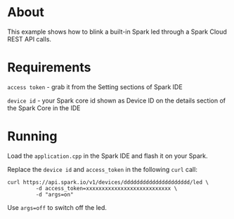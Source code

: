 About
=====

This example shows how to blink a built-in Spark led through a Spark Cloud REST API calls.

Requirements
============

`access token` - grab it from the Setting sections of Spark IDE

`device id` - your Spark core id shown as Device ID on the details section of the Spark Core in the IDE

Running
=======

Load the `application.cpp` in the Spark IDE and flash it on your Spark.

Replace the `device id` and `access_token` in the following `curl` call:
```
curl https://api.spark.io/v1/devices/ddddddddddddddddddddd/led \
         -d access_token=xxxxxxxxxxxxxxxxxxxxxxxxxxx \
         -d "args=on"
```

Use `args=off` to switch off the led.